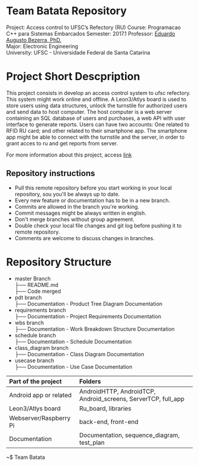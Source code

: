 # Team Batata Repository 
Project: Access control to UFSC’s Refectory (RU) 
Course: Programacao C++ para Sistemas Embarcados 
Semester: 2017.1 
Professor: [Eduardo Augusto Bezerra, PhD.](http://gse.ufsc.br/bezerra/)  
Major: Electronic Engineering  
University: UFSC - Universidade Federal de Santa Catarina  


# Project Short Descpription
This project consists in develop an access control system to ufsc refectory. This system might work online and offline. 
A Leon3/Atlys board is used to store users using data structures, unlock the turnstile for authorized users and send data to host computer.
The host computer is a web server containing an SQL database of users and purchases, a web API with user interface to generate reports.
Users can have two accounts: One related to RFID RU card; and other related to their smartphone app. 
The smartphone app might be able to connect with the turnstile and the server, in order to grant acces to ru and get reports from server. 

For more information about this project, access [link](http://gse.ufsc.br/bezerra/?page_id=1983)

## Repository instructions
- Pull this remote repository before you start working in your local repository, sou you'll be always up to date.
- Every new feature or documentation has to be in a new branch.
- Commits are allowed in the branch you're working.
- Commit messages might be always written in english.
- Don't merge branches without group agreement.
- Double check your local file changes and git log before pushing it to remote repository.
- Comments are welcome to discuss changes in branches.

# Repository Structure
* master Branch  
├── README.md<br/>
├── Code merged
* pdt branch  
├── Documentation - Product Tree Diagram Documentation  
* requirements branch  
├── Documentation - Project Requirements Documentation  
* wbs branch  
├── Documentation - Work Breakdown Structure Documentation  
* schedule branch  
├── Documentation - Schedule Documentation  
* class_diagram branch  
├── Documentation - Class Diagram Documentation  
* usecase branch  
├── Documentation - Use Case Documentation  

|   Part of the project      |  Folders  |
| :---                       |:---           |       
| Android app or related     | AndroidHTTP, AndroidTCP, Android_screens, ServerTCP, full_app |
| Leon3/Atlys board          | Ru_board, libraries |
| Webserver/Raspberry Pi     | back-end, front-end |
| Documentation              | Documentation, sequence_diagram, test_plan |


~$ Team Batata
